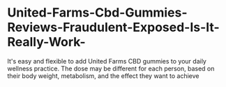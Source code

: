 # United-Farms-Cbd-Gummies-Reviews-Fraudulent-Exposed-Is-It-Really-Work-
It's easy and flexible to add United Farms CBD gummies to your daily wellness practice. The dose may be different for each person, based on their body weight, metabolism, and the effect they want to achieve
